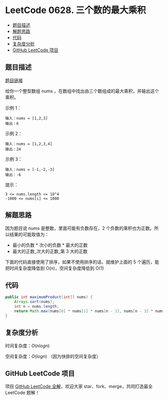 # LeetCode 0628. 三个数的最大乘积

* [题目描述](<LeetCode 0628. 三个数的最大乘积.md#题目描述>)
* [解题思路](<LeetCode 0628. 三个数的最大乘积.md#解题思路>)
* [代码](<LeetCode 0628. 三个数的最大乘积.md#代码>)
* [复杂度分析](<LeetCode 0628. 三个数的最大乘积.md#复杂度分析>)
* [GitHub LeetCode 项目](<LeetCode 0628. 三个数的最大乘积.md#github-leetcode-项目>)

## 题目描述

[题目链接](https://leetcode-cn.com/problems/maximum-product-of-three-numbers/)

给你一个整型数组 nums ，在数组中找出由三个数组成的最大乘积，并输出这个乘积。

示例 1：

```
输入：nums = [1,2,3]
输出：6
```

示例 2：

```
输入：nums = [1,2,3,4]
输出：24
```

示例 3：

```
输入：nums = [-1,-2,-3]
输出：-6
```

&#x20;

提示：

```
3 <= nums.length <= 10^4
-1000 <= nums[i] <= 1000
```

## 解题思路

因为题目说 nums 是整数，里面可能有负数存在，2 个负数的乘积也为正数。所以结果的可能取值为：

* 最小的负数 \* 次小的负数 \* 最大的正数
* 最大的正数_次大的正数_第 3 大的正数

下面的代码直接使用了排序，如果不使用排序的话，就维护上面的 5 个遍历，能把时间复杂度降低到 O(n)，空间复杂度降低到 O(1)

## 代码

```java
public int maximumProduct(int[] nums) {
    Arrays.sort(nums);
    int n = nums.length;
    return Math.max(nums[0] * nums[1] * nums[n - 1], nums[n - 3] * nums[n - 2] * nums[n - 1]);
}
```

## 复杂度分析

时间复杂度：$O(nlogn)$

空间复杂度：$O(logn)$ （因为快排的空间复杂度）

## GitHub LeetCode 项目

项目 [GitHub LeetCode 全解](https://github.com/LjyYano/LeetCode)，欢迎大家 star、fork、merge，共同打造最全 LeetCode 题解！
